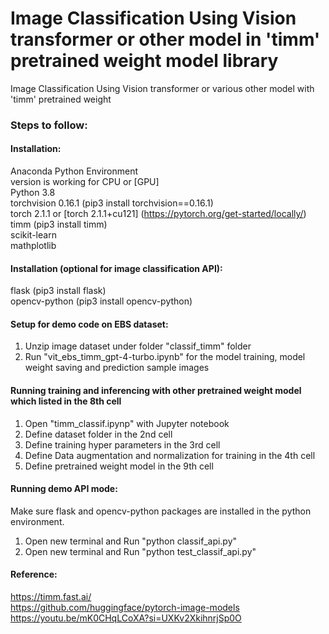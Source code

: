 # Image Classification Using Vision transformer or other model in 'timm' pretrained weight model library
Image Classification Using Vision transformer or various other model with 'timm' pretrained weight 

### Steps to follow:
#### Installation:
Anaconda Python Environment <br/>
version is working for CPU or [GPU] <br/>
Python 3.8 <br/>
torchvision 0.16.1 (pip3 install torchvision==0.16.1) <br/>
torch 2.1.1 or [torch 2.1.1+cu121] (https://pytorch.org/get-started/locally/) <br/>
timm (pip3 install timm) <br/>
scikit-learn <br/>
mathplotlib <br/>

#### Installation (optional for image classification API):
flask (pip3 install flask) <br/>
opencv-python (pip3 install opencv-python) <br/>

#### Setup for demo code on EBS dataset:
1. Unzip image dataset under folder "classif_timm" folder<br/>
2. Run "vit_ebs_timm_gpt-4-turbo.ipynb" for the model training, model weight saving and prediction sample images<br/>

#### Running training and inferencing with other pretrained weight model which listed in the 8th cell
1. Open "timm_classif.ipynp" with Jupyter notebook <br/>
2. Define dataset folder in the 2nd cell <br/>
3. Define training hyper parameters in the 3rd cell <br/>
4. Define Data augmentation and normalization for training in the 4th cell <br/>
5. Define pretrained weight model in the 9th cell <br>

#### Running demo API mode:
Make sure flask and opencv-python packages are installed in the python environment.
1. Open new terminal and Run "python classif_api.py" <br/>
2. Open new terminal and Run "python test_classif_api.py" <br/>
#### Reference: 
https://timm.fast.ai/ <br/>
https://github.com/huggingface/pytorch-image-models <br/>
https://youtu.be/mK0CHqLCoXA?si=UXKv2XkihnrjSp0O <br/>

